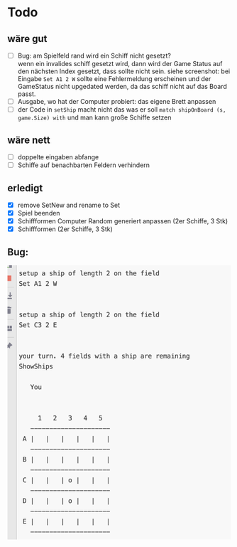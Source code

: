 # Todo

## wäre gut
- [ ] Bug: am Spielfeld rand wird ein Schiff nicht gesetzt?\
    wenn ein invalides schiff gesetzt wird, dann wird der Game Status auf den nächsten Index gesetzt, dass sollte nicht
    sein. siehe screenshot: bei Eingabe ```Set A1 2 W``` sollte eine Fehlermeldung erscheinen und der GameStatus nicht upgedated werden, da das schiff nicht auf das Board passt.
- [ ] Ausgabe, wo hat der Computer probiert: das eigene Brett anpassen
- [ ] der Code in ```setShip``` macht nicht das was er soll ```match shipOnBoard (s, game.Size) with``` und man kann große Schiffe setzen

## wäre nett
- [ ] doppelte eingaben abfange
- [ ] Schiffe auf benachbarten Feldern verhindern

## erledigt
- [x] remove SetNew and rename to Set
- [x] Spiel beenden
- [x] Schiffformen  Computer Random generiert anpassen (2er Schiffe, 3 Stk)
- [x] Schiffformen (2er Schiffe, 3 Stk)

## Bug:

![alt text](bug.png)
